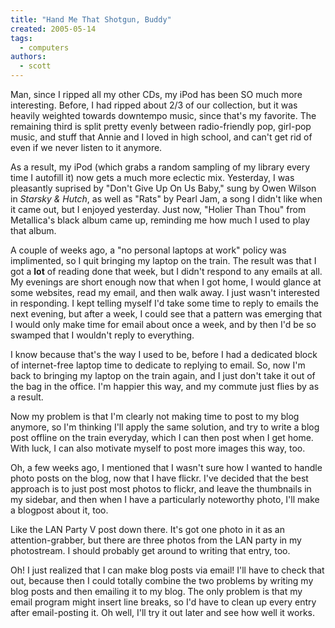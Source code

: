 ```yaml
---
title: "Hand Me That Shotgun, Buddy"
created: 2005-05-14
tags: 
  - computers
authors: 
  - scott
---
```


Man, since I ripped all my other CDs, my iPod has been SO much more interesting. Before, I had ripped about 2/3 of our collection, but it was heavily weighted towards downtempo music, since that's my favorite. The remaining third is split pretty evenly between radio-friendly pop, girl-pop music, and stuff that Annie and I loved in high school, and can't get rid of even if we never listen to it anymore.

As a result, my iPod (which grabs a random sampling of my library every time I autofill it) now gets a much more eclectic mix. Yesterday, I was pleasantly suprised by "Don't Give Up On Us Baby," sung by Owen Wilson in _Starsky & Hutch_, as well as "Rats" by Pearl Jam, a song I didn't like when it came out, but I enjoyed yesterday. Just now, "Holier Than Thou" from Metallica's black album came up, reminding me how much I used to play that album.

A couple of weeks ago, a "no personal laptops at work" policy was implimented, so I quit bringing my laptop on the train. The result was that I got a **lot** of reading done that week, but I didn't respond to any emails at all. My evenings are short enough now that when I got home, I would glance at some websites, read my email, and then walk away. I just wasn't interested in responding. I kept telling myself I'd take some time to reply to emails the next evening, but after a week, I could see that a pattern was emerging that I would only make time for email about once a week, and by then I'd be so swamped that I wouldn't reply to everything.

I know because that's the way I used to be, before I had a dedicated block of internet-free laptop time to dedicate to replying to email. So, now I'm back to bringing my laptop on the train again, and I just don't take it out of the bag in the office. I'm happier this way, and my commute just flies by as a result.

Now my problem is that I'm clearly not making time to post to my blog anymore, so I'm thinking I'll apply the same solution, and try to write a blog post offline on the train everyday, which I can then post when I get home. With luck, I can also motivate myself to post more images this way, too.

Oh, a few weeks ago, I mentioned that I wasn't sure how I wanted to handle photo posts on the blog, now that I have flickr. I've decided that the best approach is to just post most photos to flickr, and leave the thumbnails in my sidebar, and then when I have a particularly noteworthy photo, I'll make a blogpost about it, too.

Like the LAN Party V post down there. It's got one photo in it as an attention-grabber, but there are three photos from the LAN party in my photostream. I should probably get around to writing that entry, too.

Oh! I just realized that I can make blog posts via email! I'll have to check that out, because then I could totally combine the two problems by writing my blog posts and then emailing it to my blog. The only problem is that my email program might insert line breaks, so I'd have to clean up every entry after email-posting it. Oh well, I'll try it out later and see how well it works.
